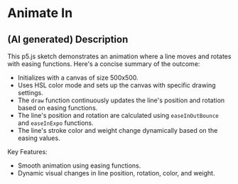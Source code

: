 # Animate In

## (AI generated) Description

This p5.js sketch demonstrates an animation where a line moves and rotates with easing functions. Here's a concise summary of the outcome:

- Initializes with a canvas of size 500x500.
- Uses HSL color mode and sets up the canvas with specific drawing settings.
- The `draw` function continuously updates the line's position and rotation based on easing functions.
- The line's position and rotation are calculated using `easeInOutBounce` and `easeInExpo` functions.
- The line's stroke color and weight change dynamically based on the easing values.

Key Features:

- Smooth animation using easing functions.
- Dynamic visual changes in line position, rotation, color, and weight.

